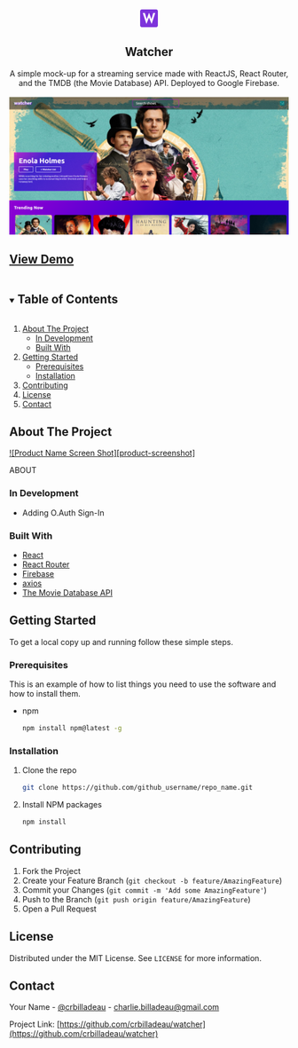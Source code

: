 <!-- PROJECT LOGO -->
<br />
<p align="center">
  <a href="https://github.com/crbilladeau/watcher">
    <img src="public/favicon-32x32.png" alt="Logo" width="32" height="32">
  </a>

  <h2 align="center">Watcher</h3>

  <p align="center">
    A simple mock-up for a streaming service made with ReactJS, React Router, and the TMDB (the Movie Database) API. Deployed to Google Firebase.
    <br />
    <br />
     <img src="https://github.com/crbilladeau/portfolio/blob/master/src/assets/images/watcher.png?raw=true" alt="Watcher Screenshot" width="1000">
    <br />
  </p>
  <h2><a href="https://watcher-6ad27.web.app/">View Demo</a></h2>
</p>



<!-- TABLE OF CONTENTS -->
<details open="open">
  <summary><h2 style="display: inline-block">Table of Contents</h2></summary>
  <ol>
    <li>
      <a href="#about-the-project">About The Project</a>
      <ul>
        <li><a href="#in-development">In Development</a></li>
      </ul>
      <ul>
        <li><a href="#built-with">Built With</a></li>
      </ul>
    </li>
    <li>
      <a href="#getting-started">Getting Started</a>
      <ul>
        <li><a href="#prerequisites">Prerequisites</a></li>
        <li><a href="#installation">Installation</a></li>
      </ul>
    </li>
    <li><a href="#contributing">Contributing</a></li>
    <li><a href="#license">License</a></li>
    <li><a href="#contact">Contact</a></li>
  </ol>
</details>



<!-- ABOUT THE PROJECT -->
## About The Project

[![Product Name Screen Shot][product-screenshot]](https://example.com)

ABOUT

### In Development

* Adding O.Auth Sign-In

### Built With

* [React](https://reactjs.org/)
* [React Router](https://reactrouter.com/web/guides/quick-start)
* [Firebase](https://firebase.google.com/)
* [axios](https://github.com/axios/axios)
* [The Movie Database API](https://www.themoviedb.org/documentation/api?language=en-US)



<!-- GETTING STARTED -->
## Getting Started

To get a local copy up and running follow these simple steps.

### Prerequisites

This is an example of how to list things you need to use the software and how to install them.
* npm
  ```sh
  npm install npm@latest -g
  ```

### Installation

1. Clone the repo
   ```sh
   git clone https://github.com/github_username/repo_name.git
   ```
2. Install NPM packages
   ```sh
   npm install
   ```


<!-- CONTRIBUTING -->
## Contributing

1. Fork the Project
2. Create your Feature Branch (`git checkout -b feature/AmazingFeature`)
3. Commit your Changes (`git commit -m 'Add some AmazingFeature'`)
4. Push to the Branch (`git push origin feature/AmazingFeature`)
5. Open a Pull Request


<!-- LICENSE -->
## License

Distributed under the MIT License. See `LICENSE` for more information.



<!-- CONTACT -->
## Contact

Your Name - [@crbilladeau](https://twitter.com/crbilladeau) - charlie.billadeau@gmail.com

Project Link: [https://github.com/crbilladeau/watcher](https://github.com/crbilladeau/watcher)

